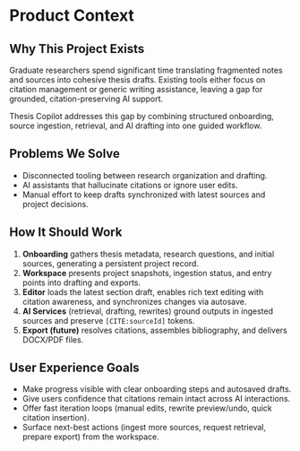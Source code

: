 # Product Context

## Why This Project Exists
Graduate researchers spend significant time translating fragmented notes and sources into cohesive thesis drafts. Existing tools either focus on citation management or generic writing assistance, leaving a gap for grounded, citation-preserving AI support.

Thesis Copilot addresses this gap by combining structured onboarding, source ingestion, retrieval, and AI drafting into one guided workflow.

## Problems We Solve
- Disconnected tooling between research organization and drafting.
- AI assistants that hallucinate citations or ignore user edits.
- Manual effort to keep drafts synchronized with latest sources and project decisions.

## How It Should Work
1. **Onboarding** gathers thesis metadata, research questions, and initial sources, generating a persistent project record.
2. **Workspace** presents project snapshots, ingestion status, and entry points into drafting and exports.
3. **Editor** loads the latest section draft, enables rich text editing with citation awareness, and synchronizes changes via autosave.
4. **AI Services** (retrieval, drafting, rewrites) ground outputs in ingested sources and preserve `[CITE:sourceId]` tokens.
5. **Export (future)** resolves citations, assembles bibliography, and delivers DOCX/PDF files.

## User Experience Goals
- Make progress visible with clear onboarding steps and autosaved drafts.
- Give users confidence that citations remain intact across AI interactions.
- Offer fast iteration loops (manual edits, rewrite preview/undo, quick citation insertion).
- Surface next-best actions (ingest more sources, request retrieval, prepare export) from the workspace.
